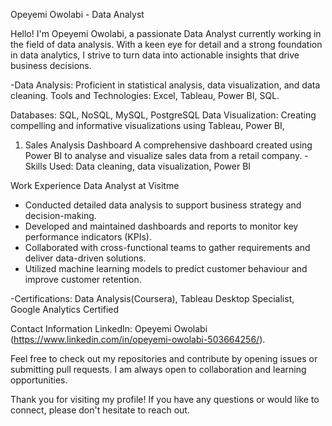  Opeyemi Owolabi - Data Analyst


Hello! I'm Opeyemi Owolabi, a passionate Data Analyst currently working in the field of data analysis. With a keen eye for detail and a strong foundation in data analytics, I strive to turn data into actionable insights that drive business decisions.


-Data Analysis: Proficient in statistical analysis, data visualization, and data cleaning.
Tools and Technologies: Excel, Tableau, Power BI, SQL.

Databases: SQL, NoSQL, MySQL, PostgreSQL
Data Visualization: Creating compelling and informative visualizations using Tableau, Power BI, 

1. Sales Analysis Dashboard
A comprehensive dashboard created using Power BI to analyse and visualize sales data from a retail company.
-Skills Used: Data cleaning, data visualization, Power BI

 Work Experience
 Data Analyst at Visitme
- Conducted detailed data analysis to support business strategy and decision-making.
- Developed and maintained dashboards and reports to monitor key performance indicators (KPIs).
- Collaborated with cross-functional teams to gather requirements and deliver data-driven solutions.
- Utilized machine learning models to predict customer behaviour and improve customer retention.


-Certifications: Data Analysis(Coursera), Tableau Desktop Specialist, Google Analytics Certified

Contact Information
LinkedIn: Opeyemi Owolabi (https://www.linkedin.com/in/opeyemi-owolabi-503664256/).

Feel free to check out my repositories and contribute by opening issues or submitting pull requests. I am always open to collaboration and learning opportunities.


Thank you for visiting my profile! If you have any questions or would like to connect, please don't hesitate to reach out.
